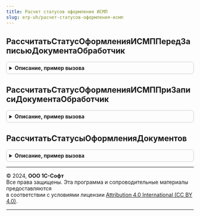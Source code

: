 ```yaml
---
title: Расчет статусов оформления ИСМП
slug: erp-uh/расчет-статусов-оформления-исмп
---
```



## РассчитатьСтатусОформленияИСМППередЗаписьюДокументаОбработчик
<details style="margin: 1em 0; padding: 0.5em; border: 1px solid #ccc; border-radius: 6px;">

<summary style="font-weight: bold; cursor: pointer;">Описание, пример вызова</summary>

```bsl

// Обработчик подписки на событие "Перед записью" документов ИС МП, поддерживающих статусы оформления.
//
// Параметры:
//   Источник        - ОпределяемыйТип.ДокументыИСМППоддерживающиеСтатусыОформленияОбъект - записываемый объект
//   Отказ           - Булево - параметр, определяющий будет ли записываться объект
//   РежимЗаписи     - РежимЗаписиДокумента     - не используется
//   РежимПроведения - РежимПроведенияДокумента - не используется
//
Процедура РассчитатьСтатусОформленияИСМППередЗаписьюДокументаОбработчик(Источник, Отказ, РежимЗаписи, РежимПроведения) Экспорт
```

Пример вызова
```bsl
РасчетСтатусовОформленияИСМП.РассчитатьСтатусОформленияИСМППередЗаписьюДокументаОбработчик(Источник, Отказ, РежимЗаписи, РежимПроведения) 
```
</details>

## РассчитатьСтатусОформленияИСМППриЗаписиДокументаОбработчик
<details style="margin: 1em 0; padding: 0.5em; border: 1px solid #ccc; border-radius: 6px;">

<summary style="font-weight: bold; cursor: pointer;">Описание, пример вызова</summary>

```bsl

// Обработчик подписки на событие "При записи" документов ИСМП, поддерживающих статусы оформления, и их документов-оснований.
//
// Параметры:
//   Источник - ОпределяемыйТип.ОснованиеСтатусыОформленияДокументовИСМПОбъект - записываемый объект.
//   Отказ    - Булево - параметр, определяющий будет ли записываться объект.
//
Процедура РассчитатьСтатусОформленияИСМППриЗаписиДокументаОбработчик(Источник, Отказ) Экспорт
```

Пример вызова
```bsl
РасчетСтатусовОформленияИСМП.РассчитатьСтатусОформленияИСМППриЗаписиДокументаОбработчик(Источник, Отказ) 
```
</details>

## РассчитатьСтатусыОформленияДокументов
<details style="margin: 1em 0; padding: 0.5em; border: 1px solid #ccc; border-radius: 6px;">

<summary style="font-weight: bold; cursor: pointer;">Описание, пример вызова</summary>

```bsl

// Рассчитывает статусы оформления документов и записывает их в регистр сведений СтатусыОформленияДокументовИСМП.
//   ВАЖНО: все элементы массива Источники должны иметь одинаковый тип.
//
// Параметры:
//   Источники - Массив из ОпределяемыйТип.ДокументыИСМППоддерживающиеСтатусыОформления,
//                         ОпределяемыйТип.ОснованиеСтатусыОформленияДокументовИСМП - источники события.
//
Процедура РассчитатьСтатусыОформленияДокументов(Источники) Экспорт
```

Пример вызова
```bsl
РасчетСтатусовОформленияИСМП.РассчитатьСтатусыОформленияДокументов(Источники) 
```
</details>

---

© 2024, **ООО 1С-Софт**  
Все права защищены. Эта программа и сопроводительные материалы предоставляются  
в соответствии с условиями лицензии [Attribution 4.0 International (CC BY 4.0)](https://creativecommons.org/licenses/by/4.0/legalcode).

---
